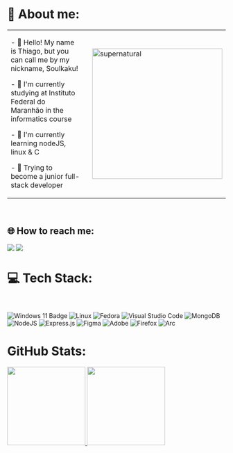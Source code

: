 <h1>💫 About me: </h1>

<table>
  <tr>
    <td style="padding-right: 20px;">
      <p> - 👋 Hello! My name is Thiago, but you can call me by my nickname, Soulkaku!</p>
      <p> - 🔭 I'm currently studying at Instituto Federal do Maranhão in the informatics course</p>
      <p> - 🌱 I'm currently learning nodeJS, linux & C</p>
      <p> - 💬 Trying to become a junior full-stack developer</p>
    </td>
    <td>
      <img src="https://tenor.com/view/newjeans-supernatural-animated-album-cover-gif-4560324301703112363.gif" alt="supernatural" width="300" />
    </td>
  </tr>
</table>


<br>

<h2> 🌐 How to reach me: </h2>
<a href="https://www.instagram.com/thiago117i/" target="_blank"><img loading="lazy" src="https://img.shields.io/badge/-Instagram-%23E4405F?style=for-the-badge&logo=instagram&logoColor=white" target="_blank"></a>
<a href="https://discordapp.com/users/597059270122405908" target="_blank"><img loading="lazy" src="https://img.shields.io/badge/Discord-%235865F2.svg?style=for-the-badge&logo=discord&logoColor=white" target="_blank"></a>


<h1>💻 Tech Stack:</h1>
<br>

<a>![Windows 11 Badge](https://img.shields.io/badge/Windows%2011-%230079d5.svg?style=for-the-badge&logo=Windows%2011&logoColor=white)</a>
<a>![Linux](https://img.shields.io/badge/Linux-FCC624?style=for-the-badge&logo=linux&logoColor=black)</a>
<a>![Fedora](https://img.shields.io/badge/Fedora-294172?style=for-the-badge&logo=fedora&logoColor=white)</a>
<a>![Visual Studio Code](https://img.shields.io/badge/Visual%20Studio%20Code-0078d7.svg?style=for-the-badge&logo=visual-studio-code&logoColor=white)</a>
<a>![MongoDB](https://img.shields.io/badge/MongoDB-%234ea94b.svg?style=for-the-badge&logo=mongodb&logoColor=white)</a>
<a>![NodeJS](https://img.shields.io/badge/node.js-6DA55F?style=for-the-badge&logo=node.js&logoColor=white)</a>
<a>![Express.js](https://img.shields.io/badge/express.js-%23404d59.svg?style=for-the-badge&logo=express&logoColor=%2361DAFB)</a>
<a>![Figma](https://img.shields.io/badge/figma-%23F24E1E.svg?style=for-the-badge&logo=figma&logoColor=white)</a>
<a>![Adobe](https://img.shields.io/badge/adobe-%23FF0000.svg?style=for-the-badge&logo=adobe&logoColor=white)</a>
<a>![Firefox](https://img.shields.io/badge/Firefox-FF7139?style=for-the-badge&logo=Firefox-Browser&logoColor=white)</a>
<a>![Arc](https://img.shields.io/badge/Arc-000000?style=for-the-badge&logo=arc&logoColor=white)</a>

<h1> GitHub Stats: </h1>
<div>
<a href="https://github.com/Soulkaku">
<img loading="lazy" height="180em" src="https://github-readme-stats.vercel.app/api/top-langs/?username=Soulkaku&layout=compact&langs_count=7&theme=dracula"/>
<img loading="lazy" height="180em" src="https://github-readme-stats.vercel.app/api?username=Soulkaku&show_icons=true&theme=dracula&include_all_commits=true&count_private=true"/>
</div>
<!---
Soulkaku/Soulkaku is a ✨ special ✨ repository because its `README.md` (this file) appears on your GitHub profile.
You can click the Preview link to take a look at your changes.
--->
